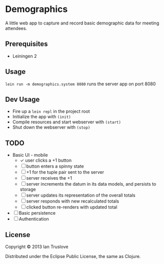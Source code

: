 # Demographics

A little web app to capture and record basic demographic data for meeting attendees.

## Prerequisites

* Leiningen 2

## Usage

`lein run -m demographics.system 8080` runs the server app on port 8080

## Dev Usage

* Fire up a `lein repl` in the project root
* Initialize the app with `(init)`
* Compile resources and start webserver with `(start)`
* Shut down the webserver with `(stop)`

## TODO

* Basic UI - mobile  
  * ✓ user clicks a +1 button
  * ☐ button enters a spinny state
  * ☐ +1 for the tuple pair sent to the server
  * ☐ server receives the +1
  * ☐ server increments the datum in its data models, and persists to storage
  * ☐ server updates its representation of the overall totals
  * ☐ server responds with new recalculated totals
  * ☐ clicked button re-renders with updated total
* ☐ Basic persistence
* ☐ Authentication

## License

Copyright © 2013 Ian Truslove

Distributed under the Eclipse Public License, the same as Clojure.
